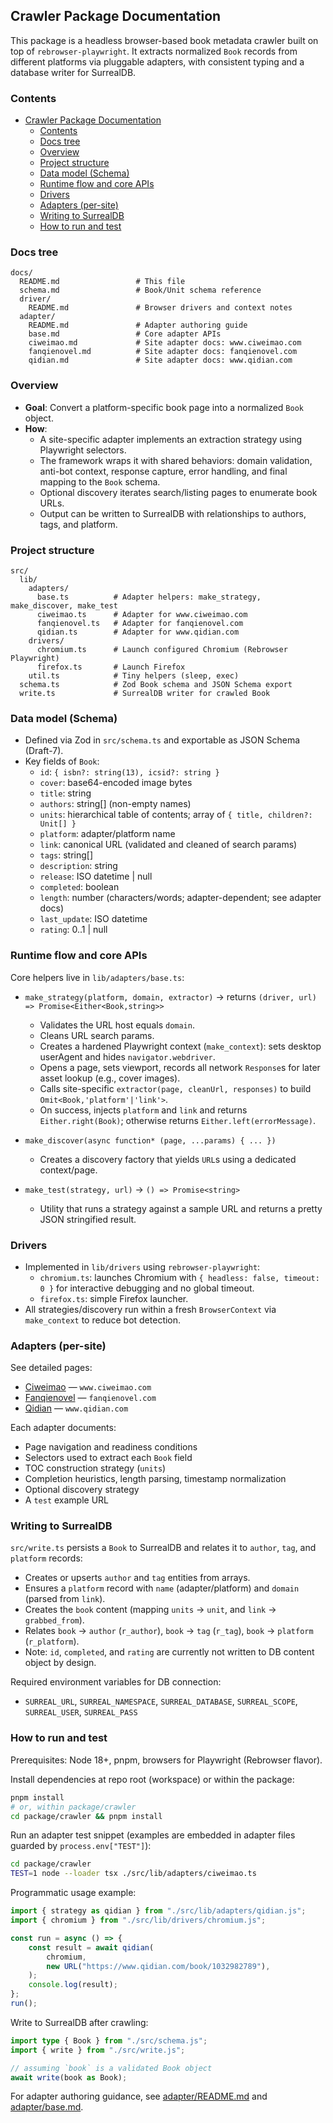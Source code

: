 ## Crawler Package Documentation

This package is a headless browser-based book metadata crawler built on top of
`rebrowser-playwright`. It extracts normalized `Book` records from different
platforms via pluggable adapters, with consistent typing and a database writer
for SurrealDB.

### Contents

- [Crawler Package Documentation](#crawler-package-documentation)
  - [Contents](#contents)
  - [Docs tree](#docs-tree)
  - [Overview](#overview)
  - [Project structure](#project-structure)
  - [Data model (Schema)](#data-model-schema)
  - [Runtime flow and core APIs](#runtime-flow-and-core-apis)
  - [Drivers](#drivers)
  - [Adapters (per-site)](#adapters-per-site)
  - [Writing to SurrealDB](#writing-to-surrealdb)
  - [How to run and test](#how-to-run-and-test)

### Docs tree

```
docs/
  README.md                 # This file
  schema.md                 # Book/Unit schema reference
  driver/
    README.md               # Browser drivers and context notes
  adapter/
    README.md               # Adapter authoring guide
    base.md                 # Core adapter APIs
    ciweimao.md             # Site adapter docs: www.ciweimao.com
    fanqienovel.md          # Site adapter docs: fanqienovel.com
    qidian.md               # Site adapter docs: www.qidian.com
```

### Overview

- **Goal**: Convert a platform-specific book page into a normalized `Book`
  object.
- **How**:
  - A site-specific adapter implements an extraction strategy using Playwright
    selectors.
  - The framework wraps it with shared behaviors: domain validation, anti-bot
    context, response capture, error handling, and final mapping to the `Book`
    schema.
  - Optional discovery iterates search/listing pages to enumerate book URLs.
  - Output can be written to SurrealDB with relationships to authors, tags, and
    platform.

### Project structure

```
src/
  lib/
    adapters/
      base.ts          # Adapter helpers: make_strategy, make_discover, make_test
      ciweimao.ts      # Adapter for www.ciweimao.com
      fanqienovel.ts   # Adapter for fanqienovel.com
      qidian.ts        # Adapter for www.qidian.com
    drivers/
      chromium.ts      # Launch configured Chromium (Rebrowser Playwright)
      firefox.ts       # Launch Firefox
    util.ts            # Tiny helpers (sleep, exec)
  schema.ts            # Zod Book schema and JSON Schema export
  write.ts             # SurrealDB writer for crawled Book
```

### Data model (Schema)

- Defined via Zod in `src/schema.ts` and exportable as JSON Schema (Draft-7).
- Key fields of `Book`:
  - `id`: `{ isbn?: string(13), icsid?: string }`
  - `cover`: base64-encoded image bytes
  - `title`: string
  - `authors`: string[] (non-empty names)
  - `units`: hierarchical table of contents; array of
    `{ title, children?: Unit[] }`
  - `platform`: adapter/platform name
  - `link`: canonical URL (validated and cleaned of search params)
  - `tags`: string[]
  - `description`: string
  - `release`: ISO datetime | null
  - `completed`: boolean
  - `length`: number (characters/words; adapter-dependent; see adapter docs)
  - `last_update`: ISO datetime
  - `rating`: 0..1 | null

### Runtime flow and core APIs

Core helpers live in `lib/adapters/base.ts`:

- `make_strategy(platform, domain, extractor)` → returns
  `(driver, url) => Promise<Either<Book,string>>`
  - Validates the URL host equals `domain`.
  - Cleans URL search params.
  - Creates a hardened Playwright context (`make_context`): sets desktop
    userAgent and hides `navigator.webdriver`.
  - Opens a page, sets viewport, records all network `Response`s for later asset
    lookup (e.g., cover images).
  - Calls site-specific `extractor(page, cleanUrl, responses)` to build
    `Omit<Book,'platform'|'link'>`.
  - On success, injects `platform` and `link` and returns `Either.right(Book)`;
    otherwise returns `Either.left(errorMessage)`.

- `make_discover(async function* (page, ...params) { ... })`
  - Creates a discovery factory that yields `URL`s using a dedicated
    context/page.

- `make_test(strategy, url)` → `() => Promise<string>`
  - Utility that runs a strategy against a sample URL and returns a pretty JSON
    stringified result.

### Drivers

- Implemented in `lib/drivers` using `rebrowser-playwright`:
  - `chromium.ts`: launches Chromium with `{ headless: false, timeout: 0 }` for
    interactive debugging and no global timeout.
  - `firefox.ts`: simple Firefox launcher.
- All strategies/discovery run within a fresh `BrowserContext` via
  `make_context` to reduce bot detection.

### Adapters (per-site)

See detailed pages:

- [Ciweimao](./adapter/ciweimao.md) — `www.ciweimao.com`
- [Fanqienovel](./adapter/fanqienovel.md) — `fanqienovel.com`
- [Qidian](./adapter/qidian.md) — `www.qidian.com`

Each adapter documents:

- Page navigation and readiness conditions
- Selectors used to extract each `Book` field
- TOC construction strategy (`units`)
- Completion heuristics, length parsing, timestamp normalization
- Optional discovery strategy
- A `test` example URL

### Writing to SurrealDB

`src/write.ts` persists a `Book` to SurrealDB and relates it to `author`, `tag`,
and `platform` records:

- Creates or upserts `author` and `tag` entities from arrays.
- Ensures a `platform` record with `name` (adapter/platform) and `domain`
  (parsed from `link`).
- Creates the `book` content (mapping `units` → `unit`, and `link` →
  `grabbed_from`).
- Relates `book` → `author` (`r_author`), `book` → `tag` (`r_tag`), `book` →
  `platform` (`r_platform`).
- Note: `id`, `completed`, and `rating` are currently not written to DB content
  object by design.

Required environment variables for DB connection:

- `SURREAL_URL`, `SURREAL_NAMESPACE`, `SURREAL_DATABASE`, `SURREAL_SCOPE`,
  `SURREAL_USER`, `SURREAL_PASS`

### How to run and test

Prerequisites: Node 18+, pnpm, browsers for Playwright (Rebrowser flavor).

Install dependencies at repo root (workspace) or within the package:

```bash
pnpm install
# or, within package/crawler
cd package/crawler && pnpm install
```

Run an adapter test snippet (examples are embedded in adapter files guarded by
`process.env["TEST"]`):

```bash
cd package/crawler
TEST=1 node --loader tsx ./src/lib/adapters/ciweimao.ts
```

Programmatic usage example:

```ts
import { strategy as qidian } from "./src/lib/adapters/qidian.js";
import { chromium } from "./src/lib/drivers/chromium.js";

const run = async () => {
	const result = await qidian(
		chromium,
		new URL("https://www.qidian.com/book/1032982789"),
	);
	console.log(result);
};
run();
```

Write to SurrealDB after crawling:

```ts
import type { Book } from "./src/schema.js";
import { write } from "./src/write.js";

// assuming `book` is a validated Book object
await write(book as Book);
```

For adapter authoring guidance, see [adapter/README.md](./adapter/README.md) and
[adapter/base.md](./adapter/base.md).
